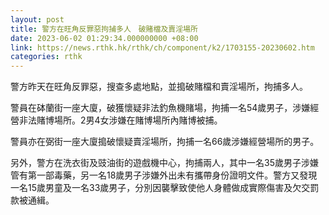 ```yaml
---
layout: post
title: 警方在旺角反罪惡拘捕多人　破賭檔及賣淫場所
date: 2023-06-02 01:29:34.000000000 +08:00
link: https://news.rthk.hk/rthk/ch/component/k2/1703155-20230602.htm
categories: rthk
---
```


警方昨天在旺角反罪惡，搜查多處地點，並搗破賭檔和賣淫場所，拘捕多人。

警員在砵蘭街一座大廈，破獲懷疑非法釣魚機賭場，拘捕一名54歲男子，涉嫌經營非法賭博場所。2男4女涉嫌在賭博場所內賭博被捕。
 
警員亦在弼街一座大廈搗破懷疑賣淫場所，拘捕一名66歲涉嫌經營場所的男子。
 
另外，警方在洗衣街及豉油街的遊戲機中心，拘捕兩人，其中一名35歲男子涉嫌管有第一部毒藥，另一名18歲男子涉嫌外出未有攜帶身份證明文件。警方又發現一名15歲男童及一名33歲男子，分別因襲擊致使他人身體做成實際傷害及欠交罰款被通緝。
